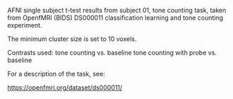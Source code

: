 AFNI single subject t-test results from subject 01, tone counting task, taken from OpenfMRI (BIDS) DS000011 classification learning and tone counting experiment. 

The minimum cluster size is set to 10 voxels. 

Contrasts used:
tone counting vs. baseline
tone counting with probe vs. baseline

For a description of the task, see:

https://openfmri.org/dataset/ds000011/

